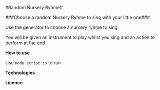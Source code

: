 #Random Nursery Ryhme#

###Choose a random Nursery Ryhme to sing with your little one###

Use the generator to choose a nursery ryhme to sing

You will be given an instrument to play whilst you sing and an action to perform at the end

**How to use**

Use `node script.js` to run

**Technologies**



**Licence**